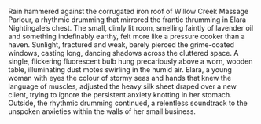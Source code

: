 Rain hammered against the corrugated iron roof of Willow Creek Massage Parlour, a rhythmic drumming that mirrored the frantic thrumming in Elara Nightingale’s chest.  The small, dimly lit room, smelling faintly of lavender oil and something indefinably earthy, felt more like a pressure cooker than a haven.  Sunlight, fractured and weak, barely pierced the grime-coated windows, casting long, dancing shadows across the cluttered space.  A single, flickering fluorescent bulb hung precariously above a worn, wooden table, illuminating dust motes swirling in the humid air.  Elara, a young woman with eyes the colour of stormy seas and hands that knew the language of muscles, adjusted the heavy silk sheet draped over a new client, trying to ignore the persistent anxiety knotting in her stomach. Outside, the rhythmic drumming continued, a relentless soundtrack to the unspoken anxieties within the walls of her small business.
